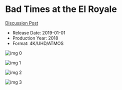 # Bad Times at the El Royale

[Discussion Post](https://www.avsforum.com/threads/bass-eq-for-filtered-movies.2995212/post-57291066)

* Release Date: 2019-01-01
* Production Year: 2018
* Format: 4K/UHD/ATMOS

![img 0](https://i.imgur.com/Y7FzoL0.jpg)

![img 1](https://i.imgur.com/76AnNa4.jpg)

![img 2](https://i.imgur.com/aN8MDYh.jpg)

![img 3](https://i.imgur.com/5YetGTU.jpg)

